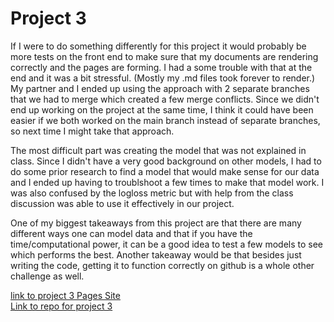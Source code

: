 # Project 3
If I were to do something differently for this project it would probably be more tests on the front end to make sure that my documents are rendering correctly and the pages are forming. I had a some trouble with that at the end and it was a bit stressful. (Mostly my .md files took forever to render.) My partner and I ended up using the approach with 2 separate branches that we had to merge which created a few merge conflicts. Since we didn't end up working on the project at the same time, I think it could have been easier if we both worked on the main branch instead of separate branches, so next time I might take that approach. 

The most difficult part was creating the model that was not explained in class. Since I didn't have a very good background on other models, I had to do some prior research to find a model that would make sense for our data and I ended up having to troublshoot a few times to make that model work. I was also confused by the logloss metric but with help from the class discussion was able to use it effectively in our project.

One of my biggest takeaways from this project are that there are many different ways one can model data and that if you have the time/computational power, it can be a good idea to test a few models to see which performs the best. Another takeaway would be that besides just writing the code, getting it to function correctly on github is a whole other challenge as well.

[link to project 3 Pages Site](https://rsfellman.github.io/ST557_Project3/)  
[Link to repo for project 3](https://github.com/rsfellman/ST557_Project3)
